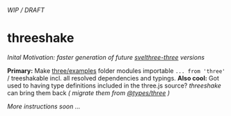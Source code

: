 *WIP / DRAFT*
# threeshake
*Inital Motivation: faster generation of future [svelthree-three](https://github.com/vatro/svelthree-three) versions*

**Primary:** Make [three/examples](https://github.com/mrdoob/three.js/tree/dev/examples) folder modules importable `... from 'three'` / treeshakable incl. all resolved dependencies and typings.
**Also cool:** Got used to having type definitions included in the three.js source? *threeshake* can bring them back *( migrate them from [@types/three](https://github.com/DefinitelyTyped/DefinitelyTyped/tree/master/types/three) )*

*More instructions soon ...*

